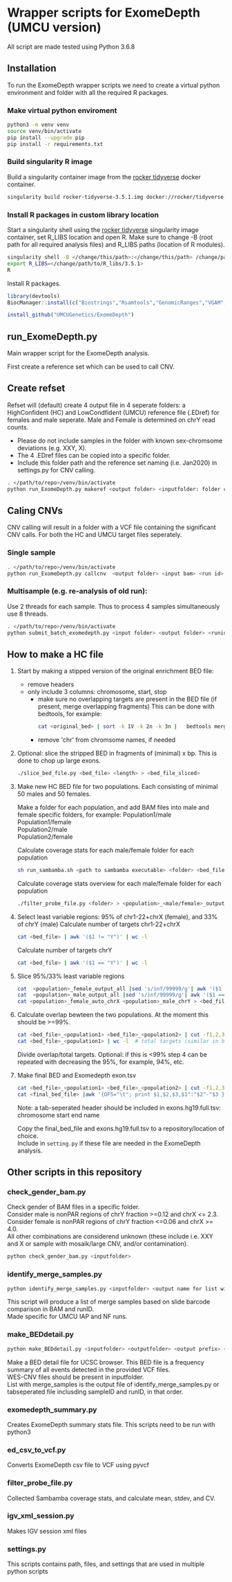 # Wrapper scripts for ExomeDepth (UMCU version)

All script are made tested using Python 3.6.8
## Installation 
To run the ExomeDepth wrapper scripts we need to create a virtual python environment and folder with all the required R packages.

### Make virtual python enviroment
```bash
python3 -m venv venv
source venv/bin/activate
pip install --upgrade pip
pip install -r requirements.txt
```

### Build singularity R image 
Build a singularity container image from the [rocker tidyverse](https://hub.docker.com/layers/rocker/tidyverse/3.5.1/images/sha256-916d4e919fbac9ee1f06db7622b4731268dff0cb17998b3db6f629a3e58f73a7?context=explore) docker container.
```bash
singularity build rocker-tidyverse-3.5.1.img docker://rocker/tidyverse:3.5.1
```

### Install R packages in custom library location
Start a singularity shell using the [rocker tidyverse](https://hub.docker.com/layers/rocker/tidyverse/3.5.1/images/sha256-916d4e919fbac9ee1f06db7622b4731268dff0cb17998b3db6f629a3e58f73a7?context=explore) singularity image container, set R_LIBS location and open R. Make sure to change -B (root path for all required analysis files) and R_LIBS paths (location of R modules). 
```bash
singularity shell -B </change/this/path>:</change/this/path> /change/path/to/rocker-tidyverse-3.5.1.img
export R_LIBS=</change/path/to/R_libs/3.5.1>
R
```
Install R packages.
```R
library(devtools)
BiocManager::install(c("Biostrings","Rsamtools","GenomicRanges","VGAM","zlibbioc","bitops","BiocGenerics","BiocParallel","S4Vectors","IRanges","GenomeInfoDb","RCurl","GenomeInfoDbData","XVector","GenomicAlignments","Biobase","DelayedArray","matrixStats","Matrix","lattice","aod","stringr","stringi","dplyr","rlang","Rcpp","assertthat","glue","pkgconfig","tibble","pillar","crayon","vctrs","tidyselect","purrr","SummarizedExperiment","R6"))

install_github("UMCUGenetics/ExomeDepth")
```

## run_ExomeDepth.py
Main wrapper script for the ExomeDepth analysis.

First create a reference set which can be used to call CNV.

## Create refset
Refset will (default) create 4 output file in 4 seperate folders: a HighConfident (HC) and LowCondfident (UMCU) reference file (.EDref) for females and male seperate. Male and Female is determined on chrY read counts.
- Please do not include samples in the folder with known sex-chromsome deviations (e.g. XXY, X).
- The 4 .EDref files can be copied into a specific folder.
- Include this folder path and the reference set naming (i.e. Jan2020) in settings.py for CNV calling.
``` bash
. </path/to/repo>/venv/bin/activate
python run_ExomeDepth.py makeref <output folder> <inputfolder: folder containing realigned.BAM files> <prefix: i.e. Jan2020>
```

## Caling CNVs
CNV calling will result in a folder with a VCF file containing the significant CNV calls. For both the HC and UMCU target files seperately.

### Single sample
``` bash
. </path/to/repo>/venv/bin/activate
python run_ExomeDepth.py callcnv  <output folder> <input bam> <run id> <sample id> 
```

### Multisample (e.g. re-analysis of old run):
Use 2 threads for each sample. Thus to process 4 samples simultaneously use 8 threads.
``` bash
. </path/to/repo>/venv/bin/activate
python submit_batch_exomedepth.py <input folder> <output folder> <runid> <samples(/threads)>
```

## How to make a HC file
1) Start by making a stipped version of the original enrichment BED file:
	* remove headers
	* only include 3 columns: chromosome, start, stop
        * make sure no overlapping targets are present in the BED file (if present, merge overlapping fragments)
          This can be done with bedtools, for example: 
          ``` bash
          cat <original_bed> | sort -k 1V -k 2n -k 3n |   bedtools merge -i - > <flat_bed>
          ```
        * remove 'chr' from chromsome names, if needed

2) Optional: slice the stripped BED in fragments of (minimal) x bp. This is done to chop up large exons.
    ``` bash
    ./slice_bed_file.py <bed_file> <length> > <bed_file_sliced>
    ```

3) Make new HC BED file for two populations. Each consisting of minimal 50 males and 50 females.
    
    Make a folder for each population, and add BAM files into male and female specific folders, for example:
    Population1/male\
    Population1/female\
    Population2/male\
    Population2/female

    Calculate coverage stats for each male/female folder for each population
    ``` bash
    sh run_sambamba.sh <path to sambamba executable> <folder> <bed_file> <email>
    ```

    Calculate coverage stats overview for each male/female folder for each population
    ``` bash
    ./filter_probe_file.py <folder> > <population>_<male/female>_output_all
    ```

4) Select least variable regions: 95% of chr1-22+chrX (female), and 33% of chrY (male)
    Calculate number of targets chr1-22+chrX
    ``` bash
    cat <bed_file> | awk '($1 != "Y")' | wc -l
    ```
    Calculate number of targets chrY
    ``` bash
    cat <bed_file> | awk '($1 == "Y")' | wc -l
    ```

5) Slice  95%/33% least variable regions
    ``` bash
    cat  <population>_female_output_all |sed 's/inf/99999/g'| awk '($1 != "Y")' | sort -nk6 | head -n <95% of chr1-22+chrX count> |sed 's/X/999999999/g' | sort -nk1 -nk2 |sed 's/999999999/X/g' | awk '{OFS="\t"; print $1,$2,$3,$4"_"$5"_"$6}' > <population>_female_auto_chrX
    cat  <population>_male_output_all |sed 's/inf/99999/g'| awk '($1 == "Y")' | sort -nk6 | head -n <33% of chrY count> | sort -nk1 -nk2 |awk '{OFS="\t"; print $1,$2,$3,$4"_"$5"_"$6}'> <population>_male_chrY
    cat <population>_female_auto_chrX <population>_male_chrY > <bed_file>_<population>
    ```

6) Calculate overlap bewteen the two populations. At the moment this should be >=99%.
    ``` bash
    cat <bed_file>_<population1> <bed_file>_<population2> | cut -f1,2,3 | sort | uniq -c | awk '($1==2)' |wc -l  # Overlap
    cat <bed_file>_<population1> | wc -l  # total targets (similar in both populations)
    ```
    Divide overlap/total targets. 
    Optional: if this is <99% step 4 can be repeated with decreasing the 95%, for example, 94%, etc. 

7) Make final BED and Exomedepth exon.tsv 
    ``` bash
    cat <bed_file>_<population1> <bed_file>_<population2> | cut -f1,2,3 | sort | uniq -c | awk '($1==2)' |  sed 's/ \+/\t/g'  |cut -f 3,4,5 | sed 's/X/999999999/g'| sed 's/Y/9999999999/g' | sort -nk1 -nk2 |sed 's/9999999999/Y/g' | sed 's/999999999/X/g' > <final_bed_file>
    cat <final_bed_file> |awk '{OFS="\t"; print $1,$2,$3,$1":"$2"-"$3 }' > exons.hg19.full.tsv
    ```
    Note: a tab-seperated header should be included in exons.hg19.full.tsv:
    chromosome	start	end	name

    Copy the final_bed_file and exons.hg19.full.tsv to a repository/location of choice.\
    Include in `setting.py` if these file are needed in the ExomeDepth analysis.

## Other scripts in this repository 
### check_gender_bam.py ###
Check gender of BAM files in a specific folder.\
Consider male is nonPAR regions of chrY fraction >=0.12 and chrX <= 2.3.\
Consider female is nonPAR regions of chrY fraction <=0.06 and chrX >= 4.0.\
All other combinations are considerend unknown (these include i.e. XXY and X or sample with mosaik/large CNV, and/or contamination).
``` bash
python check_gender_bam.py <inputfolder>
```

### identify_merge_samples.py
``` bash
python identify_merge_samples.py <inputfolder> <output name for list with merge_samples> 
```
This script will produce a list of merge samples based on slide barcode comparison in BAM and runID.\
Made specific for UMCU IAP and NF runs.

### make_BEDdetail.py
``` bash
python make_BEDdetail.py <inputfolder> <outputfolder> <output prefix> <list with merge_samples>
```
Make a BED detail file for UCSC browser. This BED file is a frequency summary of all events detected in the provided VCF files.\
WES-CNV files should be present in inputfolder.\
List with merge_samples is the output file of identify_merge_samples.py or tabseperated file inclusding sampleID and runID, in that order.

### exomedepth_summary.py 
Creates ExomeDepth summary stats file. This scripts need to be run with python3

### ed_csv_to_vcf.py
Converts ExomeDepth csv file to VCF using pyvcf

### filter_probe_file.py
Collected Sambamba coverage stats, and calculate mean, stdev, and CV.

### igv_xml_session.py
Makes IGV session xml files

### settings.py
This scripts contains path, files, and settings that are used in multiple python scripts

